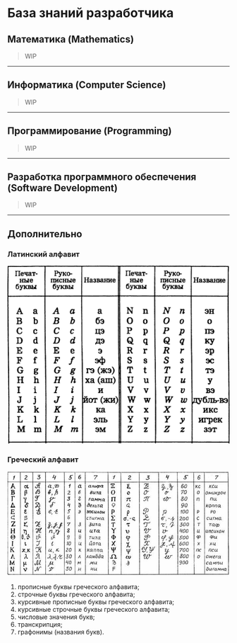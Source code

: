 # База знаний разработчика

## Математика (Mathematics)

> WIP

---

## Информатика (Computer Science)

> WIP

---

## Программирование (Programming)

> WIP

---

## Разработка программного обеспечения (Software Development)

> WIP

---

## Дополнительно

### Латинский алфавит

![Latin alphabet](/latin_alphabet.jpg)

### Греческий алфавит

![Greek alphabet](/greek_alphabet.jpg)

1. прописные буквы греческого алфавита;
2. строчные буквы греческого алфавита;
3. курсивные прописные буквы греческого алфавита;
4. курсивные строчные буквы греческого алфавита;
5. числовые значения букв;
6. транскрипция;
7. графонимы (названия букв).
